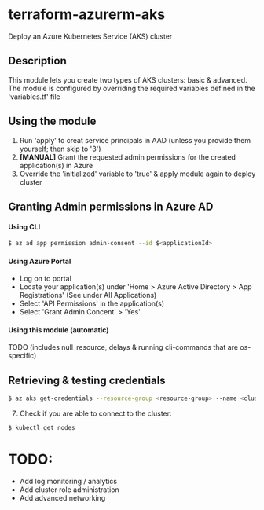 # terraform-azurerm-aks
Deploy an Azure Kubernetes Service (AKS) cluster

## Description
This module lets you create two types of AKS clusters: basic & advanced.
The module is configured by overriding the required variables defined in the
'variables.tf' file

## Using the module
1. Run 'apply' to creat service principals in AAD (unless you provide them yourself; then skip to '3')
2. <b>[MANUAL]</b> Grant the requested admin permissions for the created application(s) in Azure
3. Override the 'initialized' variable to 'true' & apply module again to deploy cluster

## Granting Admin permissions in Azure AD
#### Using CLI
```bash
$ az ad app permission admin-consent --id $<applicationId>
```
#### Using Azure Portal
- Log on to portal
- Locate your application(s) under 'Home > Azure Active Directory > App Registrations' (See under All Applications)
- Select 'API Permissions' in the application(s)
- Select 'Grant Admin Concent' > 'Yes'

#### Using this module (automatic)
TODO (includes null_resource, delays & running cli-commands that are os-specific)

## Retrieving & testing credentials
```bash
$ az aks get-credentials --resource-group <resource-group> --name <cluster-name>
```
7. Check if you are able to connect to the cluster:
```bash
$ kubectl get nodes
```

# TODO:
- Add log monitoring / analytics
- Add cluster role administration
- Add advanced networking
